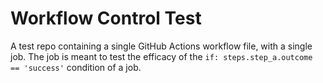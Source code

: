 # Workflow Control Test

A test repo containing a single GitHub Actions workflow file, with a single job. The job is meant to test the efficacy of the `if: steps.step_a.outcome == 'success'` condition of a job. 
